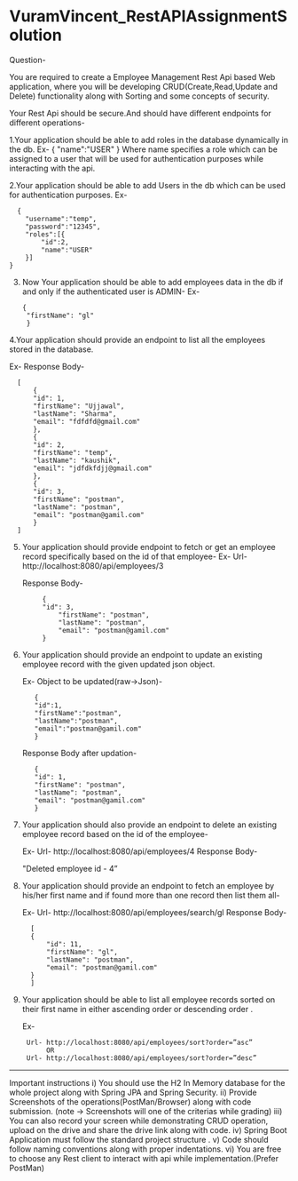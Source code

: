 # VuramVincent_RestAPIAssignmentSolution

Question-

You are required to create a Employee Management Rest Api based Web application, where you will be developing 
CRUD(Create,Read,Update and Delete) functionality 
along with Sorting and some concepts of security.

Your Rest Api should be secure.And should have different endpoints for different operations-

1.Your application should be able to add roles in the database dynamically in the db.
  Ex-
    {
      "name":"USER"
    }
Where name specifies a role which can be assigned to a user that will be used for authentication purposes while interacting with the api.

2.Your application should be able to add Users in the db which can be used for authentication purposes.
    Ex-


      {
        "username":"temp",
        "password":"12345",
        "roles":[{
            "id":2,
            "name":"USER"
        }]
    }

3. Now Your application should be able to add employees data in the db if and only if the authenticated user is ADMIN-
   Ex-
   
	   {
		"firstName": "gl"
	    } 
	    
4.Your application should provide an endpoint to list all the employees stored in the database.

Ex- Response Body-
	
	  [
	      {
		  "id": 1,
		  "firstName": "Ujjawal",
		  "lastName": "Sharma",
		  "email": "fdfdfd@gmail.com"
	      },
	      {
		  "id": 2,
		  "firstName": "temp",
		  "lastName": "kaushik",
		  "email": "jdfdkfdjj@gmail.com"
	      },
	      {
		  "id": 3,
		  "firstName": "postman",
		  "lastName": "postman",
		  "email": "postman@gamil.com"
	      }
	  ]
  
5. Your application should provide endpoint to fetch or get an employee record specifically based on the id of that employee-
      Ex- 	Url- http://localhost:8080/api/employees/3
      
      
      Response Body-
      
	       	{
			"id": 3,
          		"firstName": "postman",
          		"lastName": "postman",
          		"email": "postman@gamil.com"
		    } 
		    
6. Your application should provide an endpoint to update an existing employee record with the given updated json object.

      Ex-
        Object to be updated(raw->Json)- 
	
	      {
		  "id":1,
		  "firstName":"postman",
		  "lastName":"postman",
		  "email":"postman@gamil.com"
	      }

      Response Body after updation-
      
	      {
		  "id": 1,
		  "firstName": "postman",
		  "lastName": "postman",
		  "email": "postman@gamil.com"
	      }

7. Your application should also provide an endpoint to delete an existing employee record based on the id of the employee-

      Ex-
        Url- http://localhost:8080/api/employees/4
	 Response Body-
	 
      "Deleted employee id - 4”

8.  Your application should provide an endpoint to fetch an employee by his/her first name and if found more than one record then list them all-

      Ex-
        Url- http://localhost:8080/api/employees/search/gl
        Response Body-
	
	      [
		  {
		      "id": 11,
		      "firstName": "gl",
		      "lastName": "postman",
		      "email": "postman@gamil.com"
		  }
	      ]

9. Your application should be able to list all employee records sorted on their first name in either ascending order or descending order .

      Ex- 
      
        Url- http://localhost:8080/api/employees/sort?order=”asc”  
             OR
        Url- http://localhost:8080/api/employees/sort?order=”desc”
	


-------------------------------------------------------------------------------------------------------------------------

Important instructions 
i) You should use the H2 In Memory database for the whole project along with Spring JPA and Spring Security.
ii) Provide Screenshots of the operations(PostMan/Browser) along with code submission. (note → Screenshots will one of the criterias while grading)
 iii) You can also record your screen while demonstrating CRUD operation, upload on the drive and share the drive link along with code. 
iv) Spring Boot Application must follow the standard project structure .
v) Code should follow naming conventions along with proper indentations. vi) You are free to choose any Rest client to interact with api while implementation.(Prefer PostMan)

